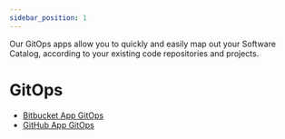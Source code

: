 ```yaml
---
sidebar_position: 1
---
```


Our GitOps apps allow you to quickly and easily map out your Software Catalog, according to your existing code repositories and projects.

# GitOps

- [Bitbucket App GitOps](./bitbucket-app-gitops)
- [GitHub App GitOps](./github-app-gitops)
